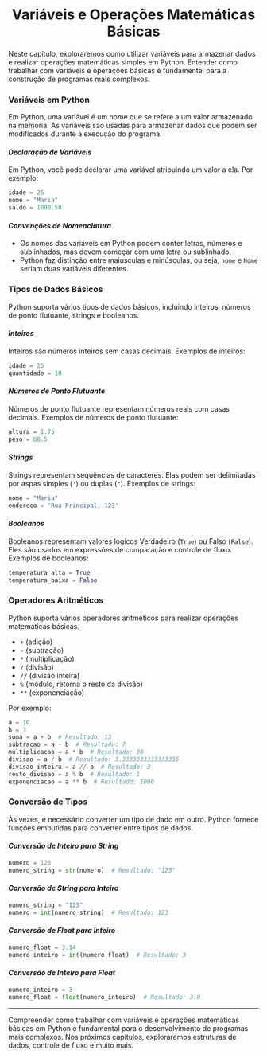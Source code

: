 # <h1 align = "Center">**Variáveis e Operações Matemáticas Básicas**</h1>

Neste capítulo, exploraremos como utilizar variáveis para armazenar dados e realizar operações matemáticas simples em Python. Entender como trabalhar com variáveis e operações básicas é fundamental para a construção de programas mais complexos.

### **Variáveis em Python**

Em Python, uma variável é um nome que se refere a um valor armazenado na memória. As variáveis são usadas para armazenar dados que podem ser modificados durante a execução do programa.

#### *Declaração de Variáveis*

Em Python, você pode declarar uma variável atribuindo um valor a ela. Por exemplo:

```python
idade = 25
nome = "Maria"
saldo = 1000.50
```

#### *Convenções de Nomenclatura*

- Os nomes das variáveis em Python podem conter letras, números e sublinhados, mas devem começar com uma letra ou sublinhado.
- Python faz distinção entre maiúsculas e minúsculas, ou seja, `nome` e `Nome` seriam duas variáveis diferentes.

### **Tipos de Dados Básicos**

Python suporta vários tipos de dados básicos, incluindo inteiros, números de ponto flutuante, strings e booleanos.

#### *Inteiros*

Inteiros são números inteiros sem casas decimais. Exemplos de inteiros:

```python
idade = 25
quantidade = 10
```

#### *Números de Ponto Flutuante*

Números de ponto flutuante representam números reais com casas decimais. Exemplos de números de ponto flutuante:

```python
altura = 1.75
peso = 68.5
```

#### *Strings*

Strings representam sequências de caracteres. Elas podem ser delimitadas por aspas simples (`'`) ou duplas (`"`). Exemplos de strings:

```python
nome = "Maria"
endereco = 'Rua Principal, 123'
```

#### *Booleanos*

Booleanos representam valores lógicos Verdadeiro (`True`) ou Falso (`False`). Eles são usados em expressões de comparação e controle de fluxo. Exemplos de booleanos:

```python
temperatura_alta = True
temperatura_baixa = False
```

### **Operadores Aritméticos**

Python suporta vários operadores aritméticos para realizar operações matemáticas básicas.

- `+` (adição)
- `-` (subtração)
- `*` (multiplicação)
- `/` (divisão)
- `//` (divisão inteira)
- `%` (módulo, retorna o resto da divisão)
- `**` (exponenciação)

Por exemplo:

```python
a = 10
b = 3
soma = a + b  # Resultado: 13
subtracao = a - b  # Resultado: 7
multiplicacao = a * b  # Resultado: 30
divisao = a / b  # Resultado: 3.3333333333333335
divisao_inteira = a // b  # Resultado: 3
resto_divisao = a % b  # Resultado: 1
exponenciacao = a ** b  # Resultado: 1000
```

### **Conversão de Tipos**

Às vezes, é necessário converter um tipo de dado em outro. Python fornece funções embutidas para converter entre tipos de dados.

#### *Conversão de Inteiro para String*

```python
numero = 123
numero_string = str(numero)  # Resultado: "123"
```

#### *Conversão de String para Inteiro*

```python
numero_string = "123"
numero = int(numero_string)  # Resultado: 123
```

#### *Conversão de Float para Inteiro*

```python
numero_float = 3.14
numero_inteiro = int(numero_float)  # Resultado: 3
```

#### *Conversão de Inteiro para Float*

```python
numero_inteiro = 3
numero_float = float(numero_inteiro)  # Resultado: 3.0
```

---

Compreender como trabalhar com variáveis e operações matemáticas básicas em Python é fundamental para o desenvolvimento de programas mais complexos. Nos próximos capítulos, exploraremos estruturas de dados, controle de fluxo e muito mais.
